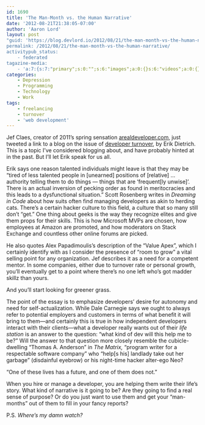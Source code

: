 ```yaml
---
id: 1690
title: 'The Man-Month vs. the Human Narrative'
date: '2012-08-21T21:38:05-07:00'
author: 'Aaron Lord'
layout: post
"guid: 'https://blog.devlord.io/2012/08/21/the-man-month-vs-the-human-narrative/'
permalink: /2012/08/21/the-man-month-vs-the-human-narrative/
activitypub_status:
    - federated
tagazine-media:
    - 'a:7:{s:7:"primary";s:0:"";s:6:"images";a:0:{}s:6:"videos";a:0:{}s:11:"image_count";i:0;s:6:"author";s:8:"28099389";s:7:"blog_id";s:8:"28571045";s:9:"mod_stamp";s:19:"2012-08-23 04:36:36";}'
categories:
    - Depression
    - Programming
    - Technology
    - Work
tags:
    - freelancing
    - turnover
    - 'web development'
---
```


Jef Claes, creator of 2011’s spring sensation <a href="http://www.jefclaes.be/2011/04/arealdevelopercom.html">arealdeveloper.com</a>, just tweeted a link to a blog on the issue of <a href="http://www.daedtech.com/how-to-keep-your-best-programmers">developer turnover</a>, by Erik Dietrich. This is a topic I’ve considered blogging about, and have probably hinted at in the past. But I’ll let Erik speak for us all.

Erik says one reason talented individuals might leave is that they may be “tired of less talented people in [unearned] positions of [relative] … authority telling them to do things — things that are ‘frequent[ly unwise]’. There is an actual inversion of pecking order as found in meritocracies and this leads to a dysfunctional situation.” Scott Rosenberg writes in <em>Dreaming in Code</em> about how suits often find managing developers as akin to herding cats. There’s a certain hacker culture to this field, a culture that so many still don’t “get.” One thing about geeks is the way they recognize elites and give them props for their skills. This is how Microsoft MVPs are chosen, how employees at Amazon are promoted, and how moderators on Stack Exchange and countless other online forums are picked.

He also quotes Alex Papadimoulis’s description of the “Value Apex”, which I certainly identify with as I consider the presence of “room to grow” a vital selling point for any organization. Jef describes it as a need for a competent mentor. In some companies, either due to turnover rate or personal growth, you’ll eventually get to a point where there’s no one left who’s got madder skillz than yours.

And you’ll start looking for greener grass.

The point of the essay is to emphasize developers’ desire for autonomy and need for self-actualization. While Dale Carnegie says we ought to always refer to potential employers and customers in terms of what benefit it will bring to them—and certainly this is true in how independent developers interact with their clients—what a developer really wants out of their <em>life station</em> is an answer to the question: “what kind of dev will this help me to be?” Will the answer to that question more closely resemble the cubicle-dwelling “Thomas A. Anderson” in <em>The Matrix,</em> “program writer for a respectable software company” who “help[s his] landlady take out her garbage” (disdainful eyebrow) or his night-time hacker alter-ego Neo?

“One of these lives has a future, and one of them does not.”

When you hire or manage a developer, you are helping them write their life’s story. What kind of narrative is it going to be? Are they going to find a real sense of purpose? Or do you just want to use them and get your “man-months” out of them to fill in your fancy reports?

P.S. <em>Where’s my damn watch?</em>